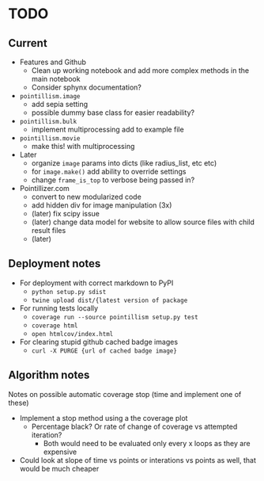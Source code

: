 # TODO

## Current

* Features and Github
  * Clean up working notebook and add more complex methods in the main notebook
  * Consider sphynx documentation?
* `pointillism.image`
  * add sepia setting
  * possible dummy base class for easier readability?
* `pointillism.bulk`
  * implement multiprocessing add to example file
* `pointillism.movie`
  * make this! with multiprocessing
* Later
  * organize `image` params into dicts (like radius_list, etc etc)
  * for `image.make()` add ability to override settings
  * change `frame_is_top` to verbose being passed in?
* Pointillizer.com
  * convert to new modularized code
  * add hidden div for image manipulation (3x)
  * (later) fix scipy issue
  * (later) change data model for website to allow source files with child result files
  * (later) 

## Deployment notes
* For deployment with correct markdown to PyPI
  * `python setup.py sdist`
  * `twine upload dist/{latest version of package`
* For running tests locally
  * `coverage run --source pointillism setup.py test`
  * `coverage html`
  * `open htmlcov/index.html`
* For clearing stupid github cached badge images
  * `curl -X PURGE {url of cached badge image}`



## Algorithm notes
Notes on possible automatic coverage stop (time and implement one of these)
* Implement a stop method using a the coverage plot
  * Percentage black? Or rate of change of coverage vs attempted iteration?
    * Both would need to be evaluated only every x loops as they are expensive
* Could look at slope of time vs points or interations vs points as well, that would be much cheaper


